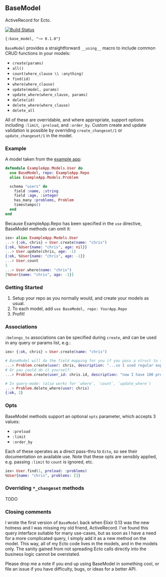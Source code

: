 ## BaseModel

ActiveRecord for Ecto.

[![Build Status](https://travis-ci.org/meyercm/base_model.svg?branch=master)](https://travis-ci.org/meyercm/base_model)

`{:base_model, "~> 0.1.0"}`

`BaseModel` provides a straightforward `__using__` macro to include common CRUD
functions in your models:

* `create(params)`
* `all()`
* `count(where_clause \\ :anything)`
* `find(id)`
* `where(where_clause)`
* `update(model, params)`
* `update_where(where_clause, params)`
* `delete(id)`
* `delete_where(where_clause)`
* `delete_all`

All of these are overridable, and where appropriate, support options including
`:limit`, `:preload`, and `:order_by`.  Custom create and update validation is
possible by overriding `create_changeset/1` or `update_changeset/1` in the
model.

### Example

A model taken from the [example app](examples/example_app):

```elixir
defmodule ExampleApp.Models.User do
  use BaseModel, repo: ExampleApp.Repo
  alias ExampleApp.Models.Problem

  schema "users" do
    field :name, :string
    field :age, :integer
    has_many :problems, Problem
    timestamps()
  end
end
```

Because ExampleApp.Repo has been specified in the `use` directive, BaseModel
methods can omit it:

```elixir
iex> alias ExampleApp.Models.User
...> {:ok, chris} = User.create(name: "chris")
{:ok, %User{name: "chris", age: nil}}
...> User.update(chris, age: -1)
{:ok, %User{name: "chris", age: -1}}
...> User.count
1
...> User.where(name: "chris")
[%User{name: "chris", age: -1}]
```

### Getting Started

1. Setup your repo as you normally would, and create your models as usual.
2. To each model, add `use BaseModel, repo: YourApp.Repo`
3. Profit!

### Associations

`:belongs_to` associations can be specified during `create`, and can be used in
any query or params list, e.g.:

```elixir
iex> {:ok, chris} = User.create(name: "chris")

# BaseModel will do the field mapping for you if you pass a struct to the association
...> Problem.create(user: chris, description: "...so I used regular expressions.")
# Or you could do it yourself:
...> Problem.create(user_id: chris.id, description: "now I have 100 problems.")

# In query-mode: (also works for `where`, `count`, `update_where`)
...> Problem.delete_where(user: chris)
{:ok, 2}
```

### Opts

BaseModel methods support an optional `opts` parameter, which accepts 3 values:

- `:preload`
- `:limit`
- `:order_by`

Each of these operates as a direct pass-thru to `Ecto`, so see their
documentation on available use. Note that these opts are sensibly applied, e.g.
passing `:limit` to `count` is ignored, etc.

```elixir
iex> User.find(1, preload: :problems)
%User{name: "chris", problems: []}
```

### Overriding `*_changeset` methods

TODO

### Closing comments

I wrote the first version of `BaseModel` back when Elixir 0.13 was the new
hotness and I was missing my old friend, ActiveRecord. I've found this query
interface suitable for many use-cases, but as soon as I have a need for a more
complicated query, I simply add it as a new method on the model.  This way, all
of my Ecto code lives in the models, and in the models only.  The sanity gained
from not spreading Ecto calls directly into the business logic cannot be
overstated.

Please drop me a note if you end up using BaseModel in something cool, or file
an issue if you have difficulty, bugs, or ideas for a better API.
